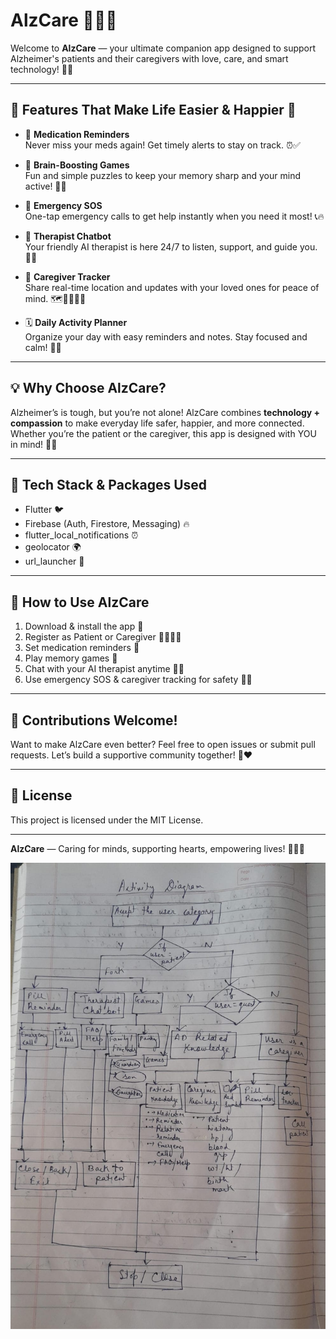 # AlzCare 💙🧠✨

Welcome to **AlzCare** — your ultimate companion app designed to support Alzheimer's patients and their caregivers with love, care, and smart technology! 🚀💪

---

## 🌟 Features That Make Life Easier & Happier 🌟

- 💊 **Medication Reminders**  
  Never miss your meds again! Get timely alerts to stay on track. ⏰✅

- 🧩 **Brain-Boosting Games**  
  Fun and simple puzzles to keep your memory sharp and your mind active! 🎲🧠

- 🚨 **Emergency SOS**  
  One-tap emergency calls to get help instantly when you need it most! 📞🔥

- 🤖 **Therapist Chatbot**  
  Your friendly AI therapist is here 24/7 to listen, support, and guide you. 💬💖

- 👥 **Caregiver Tracker**  
  Share real-time location and updates with your loved ones for peace of mind. 🗺️👨‍👩‍👧‍👦

- 🗓️ **Daily Activity Planner**  
  Organize your day with easy reminders and notes. Stay focused and calm! 📝✨

---

## 💡 Why Choose AlzCare?

Alzheimer’s is tough, but you’re not alone! AlzCare combines **technology + compassion** to make everyday life safer, happier, and more connected. Whether you’re the patient or the caregiver, this app is designed with YOU in mind! 💙🙌

---

## 🚀 Tech Stack & Packages Used

- Flutter 🐦  
- Firebase (Auth, Firestore, Messaging) 🔥  
- flutter_local_notifications ⏰  
- geolocator 🌍  
- url_launcher 📲  

---

## 🎯 How to Use AlzCare

1. Download & install the app 📲  
2. Register as Patient or Caregiver 🧑‍⚕️👩‍⚕️  
3. Set medication reminders 💊  
4. Play memory games 🧩  
5. Chat with your AI therapist anytime 🤖💬  
6. Use emergency SOS & caregiver tracking for safety 🚨👀  

---

## 🤝 Contributions Welcome!

Want to make AlzCare even better? Feel free to open issues or submit pull requests. Let’s build a supportive community together! 💪❤️

---

## 📜 License

This project is licensed under the MIT License.

---

**AlzCare** — Caring for minds, supporting hearts, empowering lives! 💙🧠🌈


![App Thoughts](app_thoughts.jpeg)
